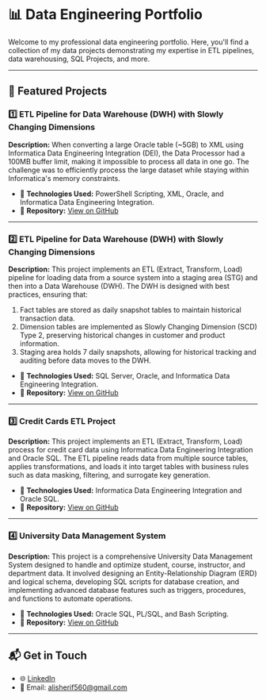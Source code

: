 # 📊 Data Engineering Portfolio

Welcome to my professional data engineering portfolio. Here, you'll find a collection of my data projects demonstrating my expertise in ETL pipelines, data warehousing, SQL Projects, and more.

---

## 🚀 Featured Projects

### 1️⃣ ETL Pipeline for Data Warehouse (DWH) with Slowly Changing Dimensions
**Description:** When converting a large Oracle table (~5GB) to XML using Informatica Data Engineering Integration (DEI), the Data Processor had a 100MB buffer limit, making it impossible to process all data in one go. The challenge was to efficiently process the large dataset while staying within Informatica's memory constraints.
- 📌 **Technologies Used:** PowerShell Scripting, XML, Oracle, and Informatica Data Engineering Integration.
- 🔗 **Repository:** [View on GitHub](https://github.com/alisherif98/Informatica_DEI_Data_Processor_Optimization)


---

### 2️⃣ ETL Pipeline for Data Warehouse (DWH) with Slowly Changing Dimensions
**Description:** This project implements an ETL (Extract, Transform, Load) pipeline for loading data from a source system into a staging area (STG) and then into a Data Warehouse (DWH). The DWH is designed with best practices, ensuring that:
1. Fact tables are stored as daily snapshot tables to maintain historical transaction data.
2. Dimension tables are implemented as Slowly Changing Dimension (SCD) Type 2, preserving historical changes in customer and product information.
3. Staging area holds 7 daily snapshots, allowing for historical tracking and auditing before data moves to the DWH.
- 📌 **Technologies Used:** SQL Server, Oracle, and Informatica Data Engineering Integration.
- 🔗 **Repository:** [View on GitHub](https://github.com/alisherif98/DWH_Building)

---

### 3️⃣ Credit Cards ETL Project
**Description:** This project implements an ETL (Extract, Transform, Load) process for credit card data using Informatica Data Engineering Integration and Oracle SQL. The ETL pipeline reads data from multiple source tables, applies transformations, and loads it into target tables with business rules such as data masking, filtering, and surrogate key generation.
- 📌 **Technologies Used:** Informatica Data Engineering Integration and Oracle SQL.
- 🔗 **Repository:** [View on GitHub](https://github.com/alisherif98/ETL_Credit_Cards_data_System)

---

### 4️⃣ University Data Management System
**Description:** This project is a comprehensive University Data Management System designed to handle and optimize student, course, instructor, and department data. It involved designing an Entity-Relationship Diagram (ERD) and logical schema, developing SQL scripts for database creation, and implementing advanced database features such as triggers, procedures, and functions to automate operations.
- 📌 **Technologies Used:**  Oracle SQL, PL/SQL, and Bash Scripting.
- 🔗 **Repository:** [View on GitHub](https://github.com/alisherif98/PL-SQL_University_Project)

---

## 📬 Get in Touch
- 🌐 [LinkedIn](https://www.linkedin.com/in/alisherif98/)
- 📧 Email: alisherif560@gmail.com
